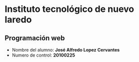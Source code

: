 # Instituto tecnológico de nuevo laredo

## Programación web

* Nombre del alumno: **José Alfredo Lopez Cervantes**
* Numero de control: **20100225**

